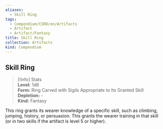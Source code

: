 ```yaml
---
aliases:
  - Skill Ring
tags:
  - Compendium/CSRD/en/Artifacts
  - Artifact
  - Artifact/Fantasy
title: Skill Ring
collection: Artifacts
kind: Compendium
---
```

## Skill Ring  
>[!info] Stats  
> **Level:** 1d6  
> **Form:** Ring Carved with Sigils Appropriate to Its Granted Skill  
> **Depletion:** -  
> **Kind:** Fantasy
  
This ring grants its wearer knowledge of a specific skill, such as climbing, jumping, history, or persuasion. This grants the wearer training in that skill (or in two skills if the artifact is level 5 or higher).